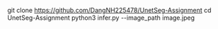 git clone https://github.com/DangNH225478/UnetSeg-Assignment
cd UnetSeg-Assignment
python3 infer.py --image_path image.jpeg

